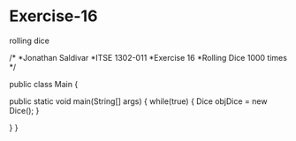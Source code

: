# Exercise-16
rolling dice

/*
*Jonathan Saldivar
*ITSE 1302-011
*Exercise 16
*Rolling Dice 1000 times
*/

public class Main {

   public static void main(String[] args) {
   while(true) {
   Dice objDice = new Dice();
   }
   
   }
}
   
